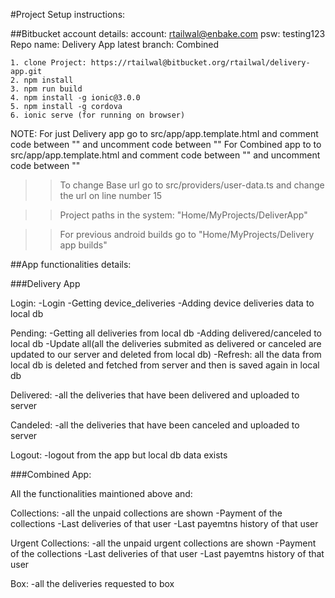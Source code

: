 #Project Setup instructions:

##Bitbucket account details:
	account: rtailwal@enbake.com
	psw: testing123
	Repo name: Delivery App
	latest branch: Combined


	1. clone Project: https://rtailwal@bitbucket.org/rtailwal/delivery-app.git
	2. npm install
	3. npm run build
	4. npm install -g ionic@3.0.0
	5. npm install -g cordova
	6. ionic serve (for running on browser)

NOTE:
For just Delivery app go to src/app/app.template.html and comment code between "<!-- For Combined app -->" and uncomment code between "<!-- For Delivery app -->"
For Combined app to to src/app/app.template.html and comment code between "<!-- For Delivery app -->" and uncomment code between "<!-- For Combined app -->"


>> To change Base url go to src/providers/user-data.ts and change the url on line number 15

>> Project paths in the system: "Home/MyProjects/DeliverApp"

>> For previous android builds go to "Home/MyProjects/Delivery app builds"


##App functionalities details:

###Delivery App

Login:
	-Login
	-Getting device_deliveries
	-Adding device deliveries data to local db

Pending:
	-Getting all deliveries from local db
	-Adding delivered/canceled to local db
	-Update all(all the deliveries submited as delivered or canceled are updated to our server and deleted from local db)
	-Refresh: all the data from local db is deleted and fetched from server and then is saved again in local db


Delivered:
	-all the deliveries that have been delivered and uploaded to server

Candeled:
	-all the deliveries that have been canceled and uploaded to server


Logout:
	-logout from the app but local db data exists


###Combined App:

All the functionalities maintioned above and:

Collections:
	-all the unpaid collections are shown
	-Payment of the collections
	-Last deliveries of that user
	-Last payemtns history of that user

Urgent Collections:
	-all the unpaid urgent collections are shown
	-Payment of the collections
	-Last deliveries of that user
	-Last payemtns history of that user

Box:
	-all the deliveries requested to box


